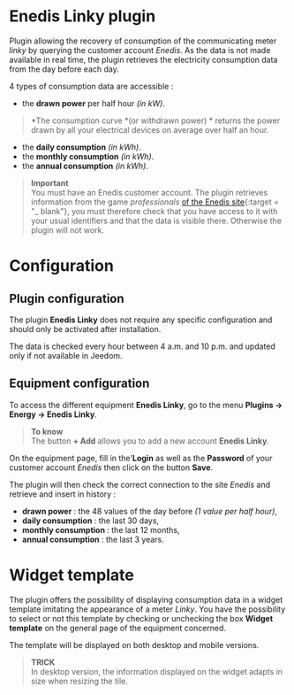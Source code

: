 # Enedis Linky plugin

Plugin allowing the recovery of consumption of the communicating meter *linky* by querying the customer account *Enedis*. As the data is not made available in real time, the plugin retrieves the electricity consumption data from the day before each day.

4 types of consumption data are accessible :
- the **drawn power** per half hour *(in kW)*.
>*The consumption curve *(or withdrawn power) * returns the power drawn by all your electrical devices on average over half an hour.

- the **daily consumption** *(in kWh)*.
- the **monthly consumption** *(in kWh)*.
- the **annual consumption** *(in kWh)*.

>**Important**      
>You must have an Enedis customer account. The plugin retrieves information from the game *professionals* [of the Enedis site](https://espace-client-connexion.enedis.fr/auth/XUI/#login/&realm=particuliers&goto=https://espace-client-particuliers.enedis.fr%2Fgroup%2Fespace-particuliers%2Faccueil){:target = "\_ blank"}, you must therefore check that you have access to it with your usual identifiers and that the data is visible there. Otherwise the plugin will not work.

# Configuration

## Plugin configuration

The plugin **Enedis Linky** does not require any specific configuration and should only be activated after installation.

The data is checked every hour between 4 a.m. and 10 p.m. and updated only if not available in Jeedom.

## Equipment configuration

To access the different equipment **Enedis Linky**, go to the menu **Plugins → Energy → Enedis Linky**.

> **To know**    
> The button **+ Add** allows you to add a new account **Enedis Linky**.

On the equipment page, fill in the'**Login** as well as the **Password** of your customer account *Enedis* then click on the button **Save**.

The plugin will then check the correct connection to the site *Enedis* and retrieve and insert in history :
- **drawn power** : the 48 values of the day before *(1 value per half hour)*,
- **daily consumption** : the last 30 days,
- **monthly consumption** : the last 12 months,
- **annual consumption** : the last 3 years.

# Widget template

The plugin offers the possibility of displaying consumption data in a widget template imitating the appearance of a meter *Linky*. You have the possibility to select or not this template by checking or unchecking the box **Widget template** on the general page of the equipment concerned.

The template will be displayed on both desktop and mobile versions.

>**TRICK**     
>In desktop version, the information displayed on the widget adapts in size when resizing the tile.
